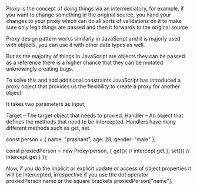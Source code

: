 Proxy is the concept of doing things via an intermediatory, for example, if you want to change something in the original source, you hand your changes to your proxy which can do all sorts of validations on it to make sure only legit things are passed and then it forwards to the original source


Proxy design pattern works similarly in JavaScript and it is majorly used with objects, you can use it with other data types as well.

But as the majority of things in JavaScript are objects they can be passed as a reference there is a higher chance that they can be mutated unknowingly creating bugs.

To solve this and add additional constraints JavaScript has introduced a proxy object that provides us the flexibility to create a proxy for another object.

It takes two parameters as input,

Target – The target object that needs to proxied.
Handler – An object that defines the methods that need to be intercepted. Handlers have many different methods such as get, set.


const person = {
  name: "prashant",
  age: 28,
  gender: "male"
};

const proxiedPerson = new Proxy(person, {
  get(){
    // intercept get
  },
  set(){
    // intercept get
  }
});


Now, if you do the implicit or explicit update or access of object properties it will be intercepted, irrespective if you use the dot operator proxiedPerson.name or the square brackets proxiedPerson["name"].